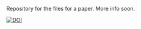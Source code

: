 Repository for the files for a paper. More info soon.

[![DOI](https://zenodo.org/badge/1038597529.svg)](https://doi.org/10.5281/zenodo.17019105)
